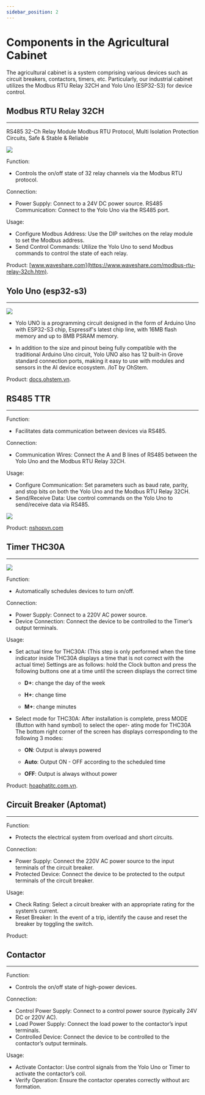 ```yaml
---
sidebar_position: 2
---
```


# Components in the Agricultural Cabinet

The agricultural cabinet is a system comprising various devices such as circuit breakers, contactors, timers, etc. Particularly, our industrial cabinet utilizes the Modbus RTU Relay 32CH and Yolo Uno (ESP32-S3) for device control.

## Modbus RTU Relay 32CH
---
RS485 32-Ch Relay Module
Modbus RTU Protocol, Multi Isolation Protection Circuits, Safe & Stable & Reliable

![](https://www.waveshare.com/media/catalog/product/cache/1/image/560x560/9df78eab33525d08d6e5fb8d27136e95/m/o/modbus-rtu-relay-32ch-1.jpg)


Function:
- Controls the on/off state of 32 relay channels via the Modbus RTU protocol.
  
Connection:
- Power Supply: Connect to a 24V DC power source.
RS485 Communication: Connect to the Yolo Uno via the RS485 port.

Usage:
- Configure Modbus Address: Use the DIP switches on the relay module to set the Modbus address.
- Send Control Commands: Utilize the Yolo Uno to send Modbus commands to control the state of each relay.
  

Product: [www.waveshare.com](https://www.waveshare.com/modbus-rtu-relay-32ch.htm).



## Yolo Uno (esp32-s3)
---

![](https://docs.ohstem.vn/en/latest/_images/yolo_uno1.png)


- Yolo UNO is a programming circuit designed in the form of Arduino Uno with ESP32-S3 chip, Espressif's latest chip line, with 16MB flash memory and up to 8MB PSRAM memory.

- In addition to the size and pinout being fully compatible with the traditional Arduino Uno circuit, Yolo UNO also has 12 built-in Grove standard connection ports, making it easy to use with modules and sensors in the AI ​​device ecosystem. /IoT by OhStem.


Product: [docs.ohstem.vn](https://docs.ohstem.vn/en/latest/yolo_uno/lam_quen/gioi_thieu_yolo_uno.html).

## RS485 TTR
---
Function:
- Facilitates data communication between devices via RS485.

Connection:
- Communication Wires: Connect the A and B lines of RS485 between the Yolo Uno and the Modbus RTU Relay 32CH.

Usage:
- Configure Communication: Set parameters such as baud rate, parity, and stop bits on both the Yolo Uno and the Modbus RTU Relay 32CH.
- Send/Receive Data: Use control commands on the Yolo Uno to send/receive data via RS485.
  
![](https://nshopvn.com/wp-content/uploads/2020/01/module-giao-tiep-ttl-rs485-i4sm-3.jpg)

Product: [nshopvn.com](https://nshopvn.com/product/module-giao-tiep-ttl-rs485/)
## Timer THC30A
---
![](https://www.thietbibaotrom.net/uploads/product/cong-tac-hen-gio-lap-trinh-thc-30a-web.jpg)

Function:
- Automatically schedules devices to turn on/off.

Connection:
- Power Supply: Connect to a 220V AC power source.
- Device Connection: Connect the device to be controlled to the Timer’s output terminals.

Usage:
- Set actual time for THC30A:
(This step is only performed when the time indicator inside THC30A displays a time that is not correct with the actual time) Settings are as follows: hold the Clock button and press the following buttons one at a time until the screen displays the correct time

    - **D+**: change the day of the week

    - **H+**: change time

    - **M+**: change minutes

- Select mode for THC30A:
After installation is complete, press MODE (Button with hand symbol) to select the oper-
ating mode for THC30A
The bottom right corner of the screen has displays corresponding to the following 3 modes:

    - **ON**: Output is always powered

    - **Auto**: Output ON - OFF according to the scheduled time

    - **OFF**: Output is always without power

Product: [hoaphatitc.com.vn](https://hoaphatitc.com.vn/cong-tac-hen-gio-dien-tu-lap-trinh-cong-suat-lon-thc-30a/).


## Circuit Breaker (Aptomat)
---
Function:
- Protects the electrical system from overload and short circuits.

Connection:
- Power Supply: Connect the 220V AC power source to the input terminals of the circuit breaker.
- Protected Device: Connect the device to be protected to the output terminals of the circuit breaker.

Usage:
- Check Rating: Select a circuit breaker with an appropriate rating for the system’s current.
- Reset Breaker: In the event of a trip, identify the cause and reset the breaker by toggling the switch.

Product:

## Contactor
---
Function:
- Controls the on/off state of high-power devices.

Connection:
- Control Power Supply: Connect to a control power source (typically 24V DC or 220V AC).
- Load Power Supply: Connect the load power to the contactor’s input terminals.
- Controlled Device: Connect the device to be controlled to the contactor’s output terminals.

Usage:
- Activate Contactor: Use control signals from the Yolo Uno or Timer to activate the contactor’s coil.
- Verify Operation: Ensure the contactor operates correctly without arc formation.
